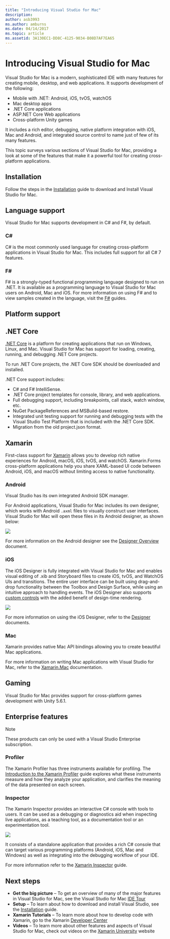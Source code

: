 ```yaml
---
title: "Introducing Visual Studio for Mac"
description: 
author: asb3993
ms.author: amburns
ms.date: 04/14/2017
ms.topic: article
ms.assetid: 3A130EC1-DD8C-4125-9034-B08D7AF7EA65
---
```


# Introducing Visual Studio for Mac

Visual Studio for Mac is a modern, sophisticated IDE with many features for creating mobile, desktop, and web applications. It supports development of the following:

* Mobile with .NET: Android, iOS, tvOS, watchOS
* Mac desktop apps
* .NET Core applications
* ASP.NET Core Web applications
* Cross-platform Unity games

It includes a rich editor, debugging, native platform integration with iOS, Mac and Android, and integrated source control to name just of few of its many features.

This topic surveys various sections of Visual Studio for Mac, providing a look at some of the features that make it a powerful tool for creating cross-platform applications.

## Installation

Follow the steps in the [Installation](~/installation.md) guide to download and Install Visual Studio for Mac.

## Language support

Visual Studio for Mac supports development in C# and F#, by default.

### C#

C# is the most commonly used language for creating cross-platform applications in Visual Studio for Mac. This includes full support for all C# 7 features.

### F#

F# is a strongly-typed functional programming language designed to run on .NET. It is available as a programming language to Visual Studio for Mac users on Android, Mac and iOS. For more information on using F# and to view samples created in the language, visit the [F#](https://developer.xamarin.com/guides/cross-platform/fsharp/) guides.

## Platform support

## .NET Core

[.NET Core](https://www.microsoft.com/net/core#macos) is a platform for creating applications that run on Windows, Linux, and Mac. Visual Studio for Mac has support for loading, creating, running, and debugging .NET Core projects.

To run .NET Core projects, the .NET Core SDK should be downloaded and installed.

.NET Core support includes:

* C# and F# IntelliSense.
* .NET Core project templates for console, library, and web applications.
* Full debugging support, including breakpoints, call stack, watch window, etc.
* NuGet PackageReferences and MSBuild-based restore.
* Integrated unit testing support for running and debugging tests with the Visual Studio Test Platform that is included with the  .NET Core SDK.
* Migration from the old project.json format.

## Xamarin

First-class support for [Xamarin](https://developer.xamarin.com/) allows you to develop rich native experiences for Android, macOS, iOS, tvOS, and watchOS. Xamarin.Forms cross-platform applications help you share XAML-based UI code between Android, iOS, and macOS without limiting access to native functionality.

### Android

Visual Studio has its own integrated Android SDK manager.

For Android applications, Visual Studio for Mac includes its own designer, which works with Android `.axml` files to
visually construct user interfaces. Visual Studio for Mac will open these files in its Android designer, as shown below:

![](media/intro-image31.png)

For more information on the Android designer see the [Designer Overview](https://developer.xamarin.com/Android/Guides/User_Interface/Designer_Overview) document.

### iOS

The iOS Designer is fully integrated with Visual Studio for Mac and enables visual editing of .xib and Storyboard files to create iOS, tvOS, and WatchOS UIs and transitions. The entire user interface can be built using drag-and-drop functionality between the Toolbox and Design Surface, while using an intuitive approach to handling events. The iOS Designer also supports [custom controls](https://developer.xamarin.com/guides/ios/user_interface/designer/ios_designable_controls_overview/) with the added benefit of design-time rendering.

![](media/intro-image30.png)

For more information on using the iOS Designer, refer to the [Designer](https://developer.xamarin.com/guides/ios/user_interface/designer) documents.

### Mac

Xamarin provides native Mac API bindings allowing you to create beautiful Mac applications.

For more information on writing Mac applications with Visual Studio for Mac, refer to the [Xamarin.Mac](https://developer.xamarin.com/guides/#mac) documentation.

## Gaming

Visual Studio for Mac provides support for cross-platform games development with Unity 5.6.1.

## Enterprise features

> [!Note]
> These products can only be used with a Visual Studio Enterprise subscription.

### Profiler

The Xamarin Profiler has three instruments available for profiling. The [Introduction to the Xamarin Profiler](https://developer.xamarin.com/guides/cross-platform/deployment,_testing,_and_metrics/xamarin-profiler/) guide explores what these instruments measure and how they analyze your application, and clarifies the meaning of the data presented on each screen.

### Inspector

The Xamarin Inspector provides an interactive C# console with tools to users. It can be used as a debugging or diagnostics aid when inspecting live applications, as a teaching tool, as a documentation tool or an experimentation tool.

![](media/intro-inspector.png)

It consists of a standalone application that provides a rich C# console that can target various programming platforms (Android, iOS, Mac and Windows) as well as integrating into the debugging workflow of your IDE.

For more information refer to the [Xamarin Inspector](https://developer.xamarin.com/guides/cross-platform/inspector/) guide.

## Next steps

* **Get the big picture** – To get an overview of many of the major features in Visual Studio for Mac, see the Visual Studio for Mac [IDE Tour](~/ide-tour.md)
* **Setup** – To learn about how to download and install Visual Studio, see the [Installation](~/installation.md) guide.
* **Xamarin Tutorials** – To learn more about how to develop code with Xamarin, go to the Xamarin [Developer Center](https://developer.xamarin.com)
* **Videos** – To learn more about other features and aspects of Visual Studio for Mac, check out videos on the [Xamarin University](https://university.xamarin.com) website